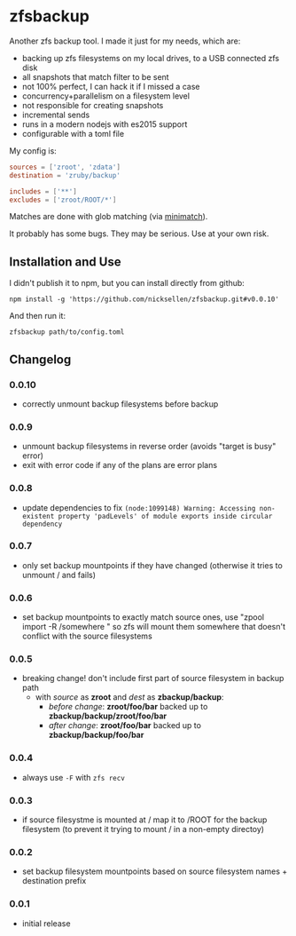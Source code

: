 # zfsbackup

Another zfs backup tool. I made it just for my needs, which are:

* backing up zfs filesystems on my local drives, to a USB connected zfs disk
* all snapshots that match filter to be sent
* not 100% perfect, I can hack it if I missed a case
* concurrency+parallelism on a filesystem level
* not responsible for creating snapshots
* incremental sends
* runs in a modern nodejs with es2015 support
* configurable with a toml file

My config is:

```toml
sources = ['zroot', 'zdata']
destination = 'zruby/backup'

includes = ['**']
excludes = ['zroot/ROOT/*']
```

Matches are done with glob matching (via [minimatch](https://github.com/isaacs/minimatch)).

It probably has some bugs. They may be serious. Use at your own risk.

## Installation and Use

I didn't publish it to npm, but you can install directly from github:

```
npm install -g 'https://github.com/nicksellen/zfsbackup.git#v0.0.10'
```

And then run it:
```
zfsbackup path/to/config.toml
```

## Changelog

### 0.0.10

* correctly unmount backup filesystems before backup

### 0.0.9

* unmount backup filesystems in reverse order (avoids "target is busy" error)
* exit with error code if any of the plans are error plans

### 0.0.8

* update dependencies to fix `(node:1099148) Warning: Accessing non-existent property 'padLevels' of module exports inside circular dependency`

### 0.0.7

* only set backup mountpoints if they have changed (otherwise it tries to unmount / and fails)

### 0.0.6

* set backup mountpoints to exactly match source ones, use "zpool import -R /somewhere <backupzpool>"
  so zfs will mount them somewhere that doesn't conflict with the source filesystems

### 0.0.5

* breaking change! don't include first part of source filesystem in backup path
    * with _source_ as **zroot** and _dest_ as **zbackup/backup**:
        * _before change_: **zroot/foo/bar** backed up to **zbackup/backup/zroot/foo/bar**
        * _after change_: **zroot/foo/bar** backed up to **zbackup/backup/foo/bar**

### 0.0.4

* always use `-F` with `zfs recv`

### 0.0.3

* if source filesystme is mounted at / map it to /ROOT for the backup filesystem
  (to prevent it trying to mount / in a non-empty directoy)

### 0.0.2

* set backup filesystem mountpoints based on source filesystem names + destination prefix

### 0.0.1

* initial release

